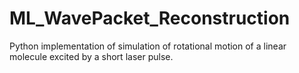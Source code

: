 # ML_WavePacket_Reconstruction


Python implementation of simulation of rotational motion of a linear molecule excited by a short laser pulse.
